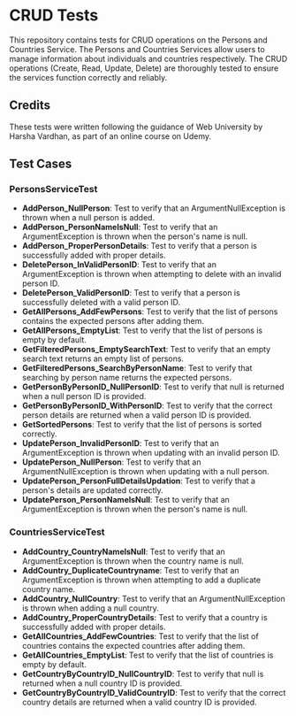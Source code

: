 # CRUD Tests
This repository contains tests for CRUD operations on the Persons and Countries Service. The Persons and Countries Services allow users to manage information about individuals and countries respectively. The CRUD operations (Create, Read, Update, Delete) are thoroughly tested to ensure the services function correctly and reliably.

## Credits

These tests were written following the guidance of Web University by Harsha Vardhan, as part of an online course on Udemy.

## Test Cases

### PersonsServiceTest
- **AddPerson_NullPerson**: Test to verify that an ArgumentNullException is thrown when a null person is added.
- **AddPerson_PersonNameIsNull**: Test to verify that an ArgumentException is thrown when the person's name is null.
- **AddPerson_ProperPersonDetails**: Test to verify that a person is successfully added with proper details.
- **DeletePerson_InValidPersonID**: Test to verify that an ArgumentException is thrown when attempting to delete with an invalid person ID.
- **DeletePerson_ValidPersonID**: Test to verify that a person is successfully deleted with a valid person ID.
- **GetAllPersons_AddFewPersons**: Test to verify that the list of persons contains the expected persons after adding them.
- **GetAllPersons_EmptyList**: Test to verify that the list of persons is empty by default.
- **GetFilteredPersons_EmptySearchText**: Test to verify that an empty search text returns an empty list of persons.
- **GetFilteredPersons_SearchByPersonName**: Test to verify that searching by person name returns the expected persons.
- **GetPersonByPersonID_NullPersonID**: Test to verify that null is returned when a null person ID is provided.
- **GetPersonByPersonID_WithPersonID**: Test to verify that the correct person details are returned when a valid person ID is provided.
- **GetSortedPersons**: Test to verify that the list of persons is sorted correctly.
- **UpdatePerson_InvalidPersonID**: Test to verify that an ArgumentException is thrown when updating with an invalid person ID.
- **UpdatePerson_NullPerson**: Test to verify that an ArgumentNullException is thrown when updating with a null person.
- **UpdatePerson_PersonFullDetailsUpdation**: Test to verify that a person's details are updated correctly.
- **UpdatePerson_PersonNamelsNull**: Test to verify that an ArgumentException is thrown when the person's name is null.

### CountriesServiceTest
- **AddCountry_CountryNamelsNull**: Test to verify that an ArgumentException is thrown when the country name is null.
- **AddCountry_DuplicateCountryname**: Test to verify that an ArgumentException is thrown when attempting to add a duplicate country name.
- **AddCountry_NullCountry**: Test to verify that an ArgumentNullException is thrown when adding a null country.
- **AddCountry_ProperCountryDetails**: Test to verify that a country is successfully added with proper details.
- **GetAllCountries_AddFewCountries**: Test to verify that the list of countries contains the expected countries after adding them.
- **GetAllCountries_EmptyList**: Test to verify that the list of countries is empty by default.
- **GetCountryByCountryID_NullCountryID**: Test to verify that null is returned when a null country ID is provided.
- **GetCountryByCountryID_ValidCountryID**: Test to verify that the correct country details are returned when a valid country ID is provided.
